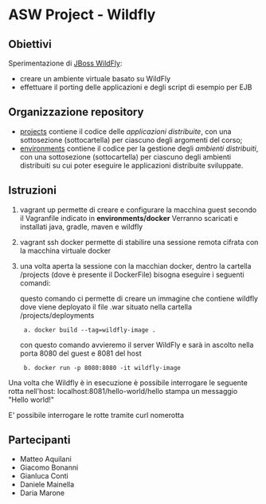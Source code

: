 # ASW Project - Wildfly

## Obiettivi
Sperimentazione di [JBoss WildFly](http://wildfly.org/): 
- creare un ambiente virtuale basato su WildFly 
- effettuare il porting delle applicazioni e degli script di esempio per EJB

## Organizzazione repository
* [projects](projects/) contiene il codice delle *applicazioni distribuite*, 
  con una sottosezione (sottocartella) per ciascuno degli argomenti del corso; 
* [environments](environments/) contiene il codice per la gestione degli *ambienti distribuiti*, 
  con una sottosezione (sottocartella) per ciascuno degli ambienti distribuiti 
  su cui poter eseguire le applicazioni distribuite sviluppate.

## Istruzioni

1. vagrant up permette di creare e configurare la macchina guest secondo il Vagranfile indicato in **environments/docker**
   Verranno scaricati e installati java, gradle, maven e wildfly

2. vagrant ssh docker permette di stabilire una sessione remota cifrata con la macchina virtuale docker

3. una volta aperta la sessione con la macchian docker, dentro la cartella /projects (dove è presente il DockerFile) bisogna eseguire i seguenti comandi:
	
	questo comando ci permette di creare un immagine che contiene wildfly dove viene deployato il file .war situato nella cartella /projects/deployments
		
		a. docker build --tag=wildfly-image . 

	con questo comando avvieremo il server WildFly e sarà in ascolto nella porta 8080 del guest e 8081 del host
			
		b. docker run -p 8080:8080 -it wildfly-image 

Una volta che Wildfly è in esecuzione è possibile interrogare le seguente rotta nell'host:
localhost:8081/hello-world/hello stampa un messaggio "Hello world!"

E' possibile interrogare le rotte tramite curl nomerotta

## Partecipanti
- Matteo Aquilani
- Giacomo Bonanni
- Gianluca Conti
- Daniele Mainella
- Daria Marone